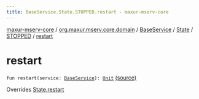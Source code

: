 ```yaml
---
title: BaseService.State.STOPPED.restart - maxur-mserv-core
---
```


[maxur-mserv-core](../../../../index.html) / [org.maxur.mserv.core.domain](../../../index.html) / [BaseService](../../index.html) / [State](../index.html) / [STOPPED](index.html) / [restart](.)

# restart

`fun restart(service: `[`BaseService`](../../index.html)`): `[`Unit`](https://kotlinlang.org/api/latest/jvm/stdlib/kotlin/-unit/index.html) [(source)](https://github.com/myunusov/maxur-mserv/tree/master/maxur-mserv-core/src/main/kotlin/org/maxur/mserv/core/domain/BaseService.kt#L76)

Overrides [State.restart](../restart.html)

